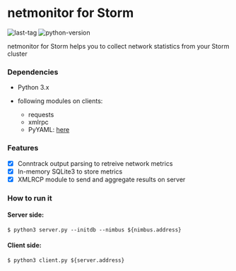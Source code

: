 # netmonitor for Storm #

![last-tag](https://img.shields.io/github/tag-pre/ale93p/storm-netmonitor.svg?style=flat)
![python-version](https://img.shields.io/badge/python-3.5%2B-yellow.svg)

netmonitor for Storm helps you to collect network statistics from your Storm cluster

### Dependencies ###

* Python 3.x

* following modules on clients:
  
    * requests
    * xmlrpc
    * PyYAML: [here](https://github.com/yaml/pyyaml)

### Features ###

- [x] Conntrack output parsing to retreive network metrics
- [x] In-memory SQLite3 to store metrics
- [x] XMLRCP module to send and aggregate results on server

### How to run it ###

#### Server side:

```
$ python3 server.py --initdb --nimbus ${nimbus.address}
```

#### Client side:    
```
$ python3 client.py ${server.address}
```